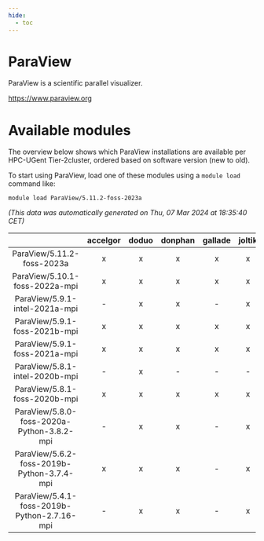 ```yaml
---
hide:
  - toc
---
```


ParaView
========


ParaView is a scientific parallel visualizer.

https://www.paraview.org
# Available modules


The overview below shows which ParaView installations are available per HPC-UGent Tier-2cluster, ordered based on software version (new to old).

To start using ParaView, load one of these modules using a `module load` command like:

```shell
module load ParaView/5.11.2-foss-2023a
```

*(This data was automatically generated on Thu, 07 Mar 2024 at 18:35:40 CET)*  

| |accelgor|doduo|donphan|gallade|joltik|skitty|
| :---: | :---: | :---: | :---: | :---: | :---: | :---: |
|ParaView/5.11.2-foss-2023a|x|x|x|x|x|x|
|ParaView/5.10.1-foss-2022a-mpi|x|x|x|x|x|x|
|ParaView/5.9.1-intel-2021a-mpi|-|x|x|-|x|x|
|ParaView/5.9.1-foss-2021b-mpi|x|x|x|x|x|x|
|ParaView/5.9.1-foss-2021a-mpi|x|x|x|x|x|x|
|ParaView/5.8.1-intel-2020b-mpi|-|x|-|-|-|-|
|ParaView/5.8.1-foss-2020b-mpi|x|x|x|x|x|x|
|ParaView/5.8.0-foss-2020a-Python-3.8.2-mpi|-|x|x|-|x|x|
|ParaView/5.6.2-foss-2019b-Python-3.7.4-mpi|x|x|x|-|x|x|
|ParaView/5.4.1-foss-2019b-Python-2.7.16-mpi|-|x|x|-|x|x|
